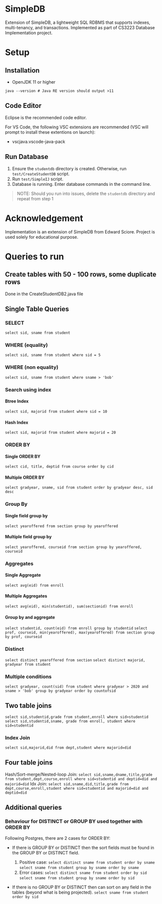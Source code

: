 # SimpleDB

Extension of SimpleDB, a lightweight SQL RDBMS that supports indexes, multi-tenancy, and transactions.
Implemented as part of CS3223 Database Implementation project.

# Setup

## Installation

- OpenJDK 11 or higher

```
java --version # Java RE version should output >11
```

## Code Editor

Eclipse is the recommended code editor.

For VS Code, the following VSC extensions are recommended (VSC will prompt to install these extentions on launch):

- vscjava.vscode-java-pack

## Run Database

1. Ensure the `studentdb` directory is created. Otherwise, run `test/CreateStudentDB` script.
2. Run `test/SimpleIJ` script.
3. Database is running. Enter database commands in the command line.

> NOTE: Should you run into issues, delete the `studentdb` directory and repeat from step 1

# Acknowledgement

Implementation is an extension of SimpleDB from Edward Sciore. Project is used solely for educational purpose.

# Queries to run

## Create tables with 50 - 100 rows, some duplicate rows

Done in the CreateStudentDB2.java file

## Single Table Queries

### SELECT

`select sid, sname from student`

### WHERE (equality)

`select sid, sname from student where sid = 5`

### WHERE (non equality)

`select sid, sname from student where sname > 'bob'`

### Search using index

#### Btree Index

`select sid, majorid from student where sid = 10`

#### Hash Index

`select sid, majorid from student where majorid = 20`

### ORDER BY

#### Single ORDER BY

`select cid, title, deptid from course order by cid`

#### Multiple ORDER BY

`select gradyear, sname, sid from student order by gradyear desc, sid desc`

### Group By

#### Single field group by

`select yearoffered from section group by yearoffered`

#### Multiple field group by

`select yearoffered, courseid from section group by yearoffered, courseid`

### Aggregates

#### Single Aggregate

`select avg(eid) from enroll`

#### Multiple Aggregates

`select avg(eid), min(studentid), sum(sectionid) from enroll`

#### Group by and aggregate

`select studentid, count(eid) from enroll group by studentid`
`select prof, courseid, min(yearoffered), max(yearoffered) from section group by prof, courseid`

### Distinct

`select distinct yearoffered from section`
`select distinct majorid, gradyear from student`

### Multiple conditions

`select gradyear, count(sid) from student where gradyear > 2020 and sname > 'bob' group by gradyear order by countofsid`

## Two table joins

`select sid,studentid,grade from student,enroll where sid>studentid`
`select sid,studentid,sname, grade from enroll, student where sid=studentid`

### Index Join

`select sid,majorid,did from dept,student where majorid=did`

## Four table joins

Hash/Sort-merge/Nested-loop Join:
`select sid,sname,dname,title,grade from student,dept,course,enroll where sid=studentid and deptid=did and majorid=did`
Idx Join:
`select sid,sname,did,title,grade from dept,course,enroll,student where sid=studentid and majorid=did and deptid=did`

## Additional queries

### Behaviour for DISTINCT or GROUP BY used together with ORDER BY

Following Postgres, there are 2 cases for ORDER BY:

- If there is GROUP BY or DISTINCT then the sort fields must be found in the GROUP BY or DISTINCT field.

  1. Positive case:
     `select distinct sname from student order by sname`
     `select sname from student group by sname order by sname`
  2. Error cases:
     `select distinct sname from student order by sid`
     `select sname from student group by sname order by sid`

- If there is no GROUP BY or DISTINCT then can sort on any field in the tables (beyond what is being projected).
  `select sname from student order by sid`
